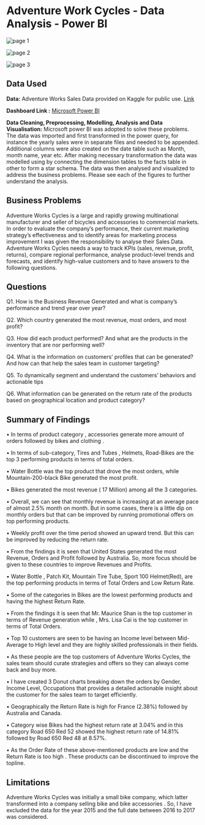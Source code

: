 # Adventure Work Cycles - Data Analysis - Power BI

![page 1](https://github.com/Amlanjyotilaha/portfolio_projects/assets/103643953/23f9849a-37d4-45bd-8faa-1606fd3329c4)

![page 2](https://github.com/Amlanjyotilaha/portfolio_projects/assets/103643953/81979a3d-9785-4515-bf3b-47ab81e4b5f0)

![page 3](https://github.com/Amlanjyotilaha/portfolio_projects/assets/103643953/37cf3c01-786b-4891-9e3c-93b9de34f32e)

## **Data Used**

**Data:** Adventure Works Sales Data provided on Kaggle for public use. [Link](https://www.kaggle.com/datasets/ukveteran/adventure-works?select=AdventureWorks_Customers.csv.)

**Dashboard Link :**  [Microsoft Power BI](https://app.powerbi.com/view?r=eyJrIjoiNTNkNmYwYjUtMWZhNi00YzZmLTgwMjktZTRlMThiNzFiNjIzIiwidCI6ImRmODY3OWNkLWE4MGUtNDVkOC05OWFjLWM4M2VkN2ZmOTVhMCJ9)

**Data Cleaning, Preprocessing, Modelling, Analysis and Data Visualisation:** Microsoft power BI was adopted to solve these problems. The data was imported and first transformed in the power query, for instance the yearly sales were in separate files and needed to be appended. Additional columns were also created on the date table such as Month, month name, year etc. After making necessary transformation the data was modelled using by connecting the dimension tables to the facts table in other to form a star schema. The data was then analysed and visualized to address the business problems. Please see each of the figures to further understand the analysis. 

## **Business Problems**

Adventure Works Cycles is a large and rapidly growing multinational manufacturer and seller of bicycles and accessories to commercial markets. In order to evaluate the company’s performance, their current marketing strategy’s effectiveness and to identify areas for marketing process improvement I was given the responsibility to analyse their Sales Data. Adventure Works Cycles needs a way to track KPIs (sales, revenue, profit, returns), compare regional performance, analyse product-level trends and forecasts, and identify high-value customers and to have answers to the following questions.

## **Questions**

Q1. How is the Business Revenue Generated and what is company’s performance and trend year over year?

Q2. Which country generated the most revenue, most orders, and most profit?

Q3. How did each product performed? And what are the products in the inventory that are nor performing well?

Q4. What is the information on customers’ profiles that can be generated? And how can that help the sales team in customer targeting?

Q5. To dynamically segment and understand the customers’ behaviors and actionable tips

Q6. What information can be generated on the return rate of the products based on geographical location and product category? 

## **Summary of Findings**

•	In terms of product category , accessories generate more amount of orders followed by bikes and clothing .

• In terms of sub-category, Tires and Tubes , Helmets, Road-Bikes are the top 3 performing products in terms of total orders.

•	Water Bottle was the top product that drove the most orders, while Mountain-200-black Bike generated the most profit.

•	Bikes generated the most revenue ( 17 Million)  among all the 3 categories. 

•	Overall, we can see that monthly revenue is increasing at an average pace of almost 2.5% month on month. But in some cases, there is a little dip on monthly orders but that can be improved  by running promotional offers on top performing products.

•	Weekly profit over the time period showed an upward trend. But this can be improved by reducing the return rate.

•	From the findings it is seen that United States generated the most Revenue, Orders and Profit followed by Australia. So, more focus should be given to these countries to improve Revenues and Profits.

•	Water Bottle , Patch Kit, Mountain Tire Tube, Sport 100 Helmet(Red), are the top performing products in terms of Total Orders and Low Return Rate.

•	Some of the categories in Bikes are the lowest performing products and having the highest Return Rate.

•	From the findings it is seen that Mr. Maurice Shan is the top customer in terms of Revenue generation while , Mrs. Lisa Cai is the top customer in terms of Total Orders. 

•	Top 10 customers are seen to be having an Income level between Mid-Average to High level and they are highly skilled professionals in their fields.

•	As these people are the top customers of Adventure Works Cycles, the sales team should curate strategies and offers so they can always come back and buy more.

•	I have created 3 Donut charts breaking down the orders by Gender, Income Level, Occupations that provides a detailed actionable insight about the customer for the sales team to target efficiently.

•	Geographically the Return Rate is high for France (2.38%) followed by Australia and Canada.

•	Category wise Bikes had the highest return rate at 3.04% and in this category Road 650 Red 52 showed the highest return rate of 14.81% followed by Road 650 Red 48 at 8.57%. 

•	As the Order Rate of these above-mentioned products are low and the Return Rate is too high . These products can be discontinued to improve the topline.

## **Limitations**

Adventure Works Cycles was initially a small bike company, which latter transformed into a company selling bike and bike accessories . So, I have excluded the data for the year 2015 and the full date between 2016 to 2017 was considered.
